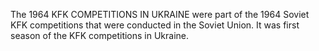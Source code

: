 The 1964 KFK COMPETITIONS IN UKRAINE were part of the 1964 Soviet KFK competitions that were conducted in the Soviet Union. It was first season of the KFK competitions in Ukraine.
